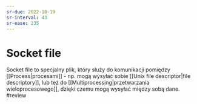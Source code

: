 ```yaml
---
sr-due: 2022-10-19
sr-interval: 43
sr-ease: 235
---
```


# Socket file
Socket file to specjalny plik, który służy do komunikacji pomiędzy [[Process|procesami]] - np. mogą wysyłać sobie [[Unix file descriptor|file descriptory]], lub też do [[Multiprocessing|przetwarzania wieloprocesowego]], dzięki czemu mogą wysyłać między sobą dane.
#review